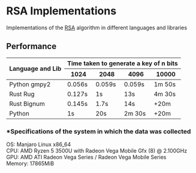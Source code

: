 # RSA Implementations
Implementations of the [RSA](https://en.wikipedia.org/wiki/RSA_(cryptosystem)) algorithm in different languages and libraries

## Performance
<table>
<thead>
  <tr>
    <th rowspan="2">Language and Lib</th>
    <th colspan="4">Time taken to generate a key of n bits</th>
  </tr>
  <tr>
    <th>1024</th>
    <th>2048</th>
    <th>4096</th>
    <th>10000</th>
  </tr>
</thead>
<tbody>
  <tr>
    <td>Python gmpy2</td>
    <td>0.056s</td>
    <td>0.059s</td>
    <td>0.059s</td>
    <td>1m 50s</td>
  </tr>
  <tr>
    <td>Rust Rug</td>
    <td>0.127s</td>
    <td>1s</td>
    <td>13s</td>
    <td>4m 30s</td>
  </tr>
  <tr>
    <td>Rust Bignum</td>
    <td>0.145s</td>
    <td>1.7s</td>
    <td>14s</td>
    <td>+20m</td>
  </tr>
  <tr>
    <td>Python</td>
    <td>1s</td>
    <td>20s</td>
    <td>2m 30s</td>
    <td>+20m</td>
  </tr>
</tbody>
</table>

### *Specifications of the system in which the data was collected
OS: Manjaro Linux x86_64  
CPU: AMD Ryzen 5 3500U with Radeon Vega Mobile Gfx (8) @ 2.100GHz  
GPU: AMD ATI Radeon Vega Series / Radeon Vega Mobile Series  
Memory: 17865MiB  

